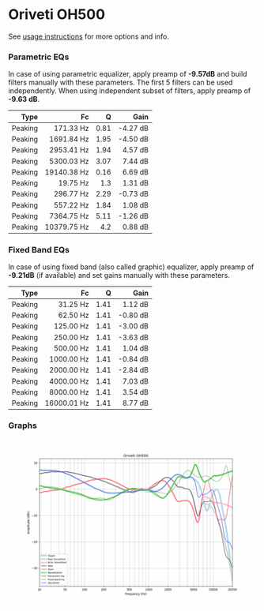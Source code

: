 # Oriveti OH500
See [usage instructions](https://github.com/jaakkopasanen/AutoEq#usage) for more options and info.

### Parametric EQs
In case of using parametric equalizer, apply preamp of **-9.57dB** and build filters manually
with these parameters. The first 5 filters can be used independently.
When using independent subset of filters, apply preamp of **-9.63 dB**.

| Type    | Fc          |    Q | Gain     |
|--------:|------------:|-----:|---------:|
| Peaking | 171.33 Hz   | 0.81 | -4.27 dB |
| Peaking | 1691.84 Hz  | 1.95 | -4.50 dB |
| Peaking | 2953.41 Hz  | 1.94 | 4.57 dB  |
| Peaking | 5300.03 Hz  | 3.07 | 7.44 dB  |
| Peaking | 19140.38 Hz | 0.16 | 6.69 dB  |
| Peaking | 19.75 Hz    | 1.3  | 1.31 dB  |
| Peaking | 296.77 Hz   | 2.29 | -0.73 dB |
| Peaking | 557.22 Hz   | 1.84 | 1.08 dB  |
| Peaking | 7364.75 Hz  | 5.11 | -1.26 dB |
| Peaking | 10379.75 Hz | 4.2  | 0.88 dB  |

### Fixed Band EQs
In case of using fixed band (also called graphic) equalizer, apply preamp of **-9.21dB**
(if available) and set gains manually with these parameters.

| Type    | Fc          |    Q | Gain     |
|--------:|------------:|-----:|---------:|
| Peaking | 31.25 Hz    | 1.41 | 1.12 dB  |
| Peaking | 62.50 Hz    | 1.41 | -0.80 dB |
| Peaking | 125.00 Hz   | 1.41 | -3.00 dB |
| Peaking | 250.00 Hz   | 1.41 | -3.63 dB |
| Peaking | 500.00 Hz   | 1.41 | 1.04 dB  |
| Peaking | 1000.00 Hz  | 1.41 | -0.84 dB |
| Peaking | 2000.00 Hz  | 1.41 | -2.84 dB |
| Peaking | 4000.00 Hz  | 1.41 | 7.03 dB  |
| Peaking | 8000.00 Hz  | 1.41 | 3.54 dB  |
| Peaking | 16000.01 Hz | 1.41 | 8.77 dB  |

### Graphs
![](./Oriveti%20OH500.png)